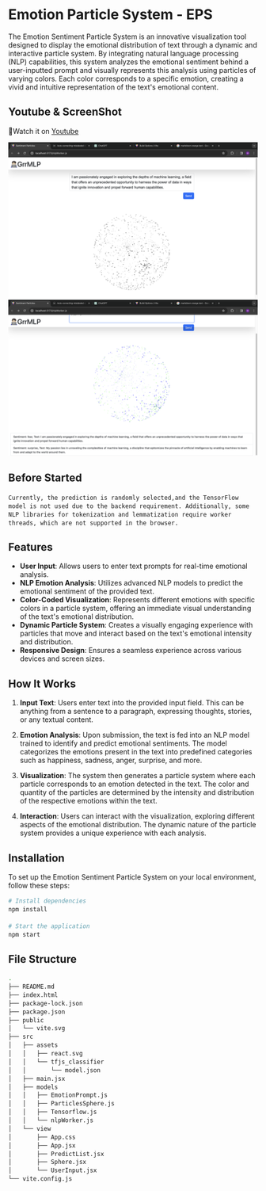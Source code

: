 # Emotion Particle System - EPS

The Emotion Sentiment Particle System is an innovative visualization tool designed to display the emotional distribution of text through a dynamic and interactive particle system. By integrating natural language processing (NLP) capabilities, this system analyzes the emotional sentiment behind a user-inputted prompt and visually represents this analysis using particles of varying colors. Each color corresponds to a specific emotion, creating a vivid and intuitive representation of the text's emotional content.

## Youtube & ScreenShot
🥰Watch it on [Youtube](https://youtu.be/vDZ5GwFlwOQ)

![UI](./pic/input.png)
![Visual](./pic/visual.png)



## Before Started
```Currently, the prediction is randomly selected,and the TensorFlow model is not used due to the backend requirement. Additionally, some NLP libraries for tokenization and lemmatization require worker threads, which are not supported in the browser.```

## Features

- **User Input**: Allows users to enter text prompts for real-time emotional analysis.
- **NLP Emotion Analysis**: Utilizes advanced NLP models to predict the emotional sentiment of the provided text.
- **Color-Coded Visualization**: Represents different emotions with specific colors in a particle system, offering an immediate visual understanding of the text's emotional distribution.
- **Dynamic Particle System**: Creates a visually engaging experience with particles that move and interact based on the text's emotional intensity and distribution.
- **Responsive Design**: Ensures a seamless experience across various devices and screen sizes.

## How It Works

1. **Input Text**: Users enter text into the provided input field. This can be anything from a sentence to a paragraph, expressing thoughts, stories, or any textual content.

2. **Emotion Analysis**: Upon submission, the text is fed into an NLP model trained to identify and predict emotional sentiments. The model categorizes the emotions present in the text into predefined categories such as happiness, sadness, anger, surprise, and more.

3. **Visualization**: The system then generates a particle system where each particle corresponds to an emotion detected in the text. The color and quantity of the particles are determined by the intensity and distribution of the respective emotions within the text.

4. **Interaction**: Users can interact with the visualization, exploring different aspects of the emotional distribution. The dynamic nature of the particle system provides a unique experience with each analysis.

## Installation

To set up the Emotion Sentiment Particle System on your local environment, follow these steps:

```bash
# Install dependencies
npm install

# Start the application
npm start

```

## File Structure

```bash
.
├── README.md
├── index.html
├── package-lock.json
├── package.json
├── public
│   └── vite.svg
├── src
│   ├── assets
│   │   ├── react.svg
│   │   └── tfjs_classifier
│   │       └── model.json
│   ├── main.jsx
│   ├── models
│   │   ├── EmotionPrompt.js
│   │   ├── ParticlesSphere.js
│   │   ├── Tensorflow.js
│   │   └── nlpWorker.js
│   └── view
│       ├── App.css
│       ├── App.jsx
│       ├── PredictList.jsx
│       ├── Sphere.jsx
│       └── UserInput.jsx
└── vite.config.js
```


